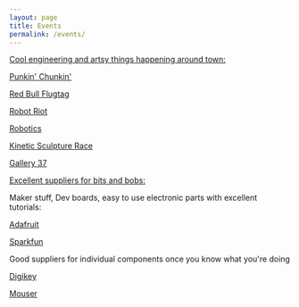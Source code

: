```yaml
---
layout: page
title: Events
permalink: /events/
---
```

<u>Cool engineering and artsy things happening around town:</u>

<a href="http://https://www.punkinchunkin.com/">Punkin' Chunkin'</a>

<a href="https://flugtag.redbull.com">Red Bull Flugtag</a>

<a href="https://www.facebook.com/RobotRiotCompetition/">Robot Riot</a>

<a href="https://www.firstinspires.org/robotics/frcFIRST">Robotics</a>

<a href="https://www.kineticbaltimore.com/">Kinetic Sculpture Race</a>

<a href="https://www.chicago.gov/city/en/depts/dca/supp_info/chicago_s_publicartgallery37.html">Gallery 37</a>


<u>Excellent suppliers for bits and bobs:</u>

Maker stuff, Dev boards, easy to use electronic parts with excellent tutorials:

<a href="https://www.adafruit.com">Adafruit</a>

<a href="https://www.sparkfun.com">Sparkfun</a>

Good suppliers for individual components once you know what you're doing

<a href="https://www.digikey.com">Digikey</a>

<a href="https://www.mouser.com">Mouser</a>
